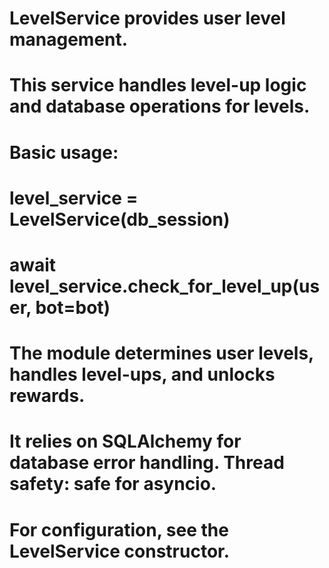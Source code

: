 # LevelService provides user level management.
#
# This service handles level-up logic and database operations for levels.
#
# Basic usage:
#
#   level_service = LevelService(db_session)
#   await level_service.check_for_level_up(user, bot=bot)
#
# The module determines user levels, handles level-ups, and unlocks rewards.
# It relies on SQLAlchemy for database error handling. Thread safety: safe for asyncio.
#
# For configuration, see the LevelService constructor.
